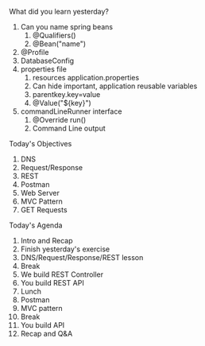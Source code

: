 What did you learn yesterday?

1. Can you name spring beans
   1. @Qualifiers()
   2. @Bean("name") 
2. @Profile
3. DatabaseConfig
4. properties file 
   1. resources application.properties
   2. Can hide important, application reusable variables
   3. parentkey.key=value
   4. @Value("${key}")
5. commandLineRunner interface
   1. @Override run()
   2. Command Line output


Today's Objectives

1. DNS
2. Request/Response
3. REST
4. Postman
5. Web Server
6. MVC Pattern
7. GET Requests

Today's Agenda

1. Intro and Recap
2. Finish yesterday's exercise
3. DNS/Request/Response/REST lesson
4. Break
5. We build REST Controller
6. You build REST API
7. Lunch
8. Postman
9. MVC pattern
10. Break
11. You build API
12. Recap and Q&A

